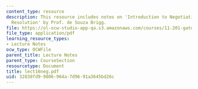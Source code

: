 ```yaml
---
content_type: resource
description: This resource includes notes on 'Introduction to Negotiation and Dispute
  Resolution' by Prof. de Souza Brigg.
file: https://ol-ocw-studio-app-qa.s3.amazonaws.com/courses/11-201-gateway-planning-action-fall-2005/32838fd99806964a7d9691a3645bd26c_lect16neg.pdf
file_type: application/pdf
learning_resource_types:
- Lecture Notes
ocw_type: OCWFile
parent_title: Lecture Notes
parent_type: CourseSection
resourcetype: Document
title: lect16neg.pdf
uid: 32838fd9-9806-964a-7d96-91a3645bd26c
---
```

